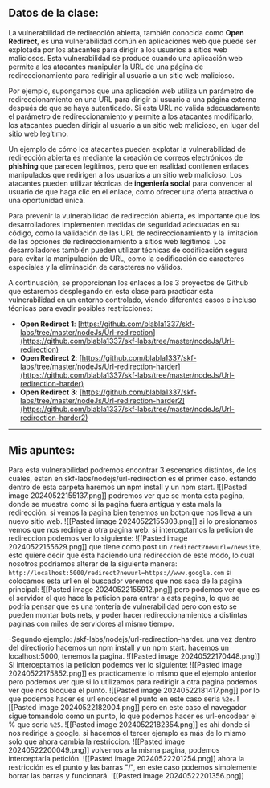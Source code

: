 ## Datos de la clase: 
La vulnerabilidad de redirección abierta, también conocida como **Open Redirect**, es una vulnerabilidad común en aplicaciones web que puede ser explotada por los atacantes para dirigir a los usuarios a sitios web maliciosos. Esta vulnerabilidad se produce cuando una aplicación web permite a los atacantes manipular la URL de una página de redireccionamiento para redirigir al usuario a un sitio web malicioso.

Por ejemplo, supongamos que una aplicación web utiliza un parámetro de redireccionamiento en una URL para dirigir al usuario a una página externa después de que se haya autenticado. Si esta URL no valida adecuadamente el parámetro de redireccionamiento y permite a los atacantes modificarlo, los atacantes pueden dirigir al usuario a un sitio web malicioso, en lugar del sitio web legítimo.

Un ejemplo de cómo los atacantes pueden explotar la vulnerabilidad de redirección abierta es mediante la creación de correos electrónicos de **phishing** que parecen legítimos, pero que en realidad contienen enlaces manipulados que redirigen a los usuarios a un sitio web malicioso. Los atacantes pueden utilizar técnicas de **ingeniería social** para convencer al usuario de que haga clic en el enlace, como ofrecer una oferta atractiva o una oportunidad única.

Para prevenir la vulnerabilidad de redirección abierta, es importante que los desarrolladores implementen medidas de seguridad adecuadas en su código, como la validación de las URL de redireccionamiento y la limitación de las opciones de redireccionamiento a sitios web legítimos. Los desarrolladores también pueden utilizar técnicas de codificación segura para evitar la manipulación de URL, como la codificación de caracteres especiales y la eliminación de caracteres no válidos.

A continuación, se proporcionan los enlaces a los 3 proyectos de Github que estaremos desplegando en esta clase para practicar esta vulnerabilidad en un entorno controlado, viendo diferentes casos e incluso técnicas para evadir posibles restricciones:

- **Open Redirect 1**: [https://github.com/blabla1337/skf-labs/tree/master/nodeJs/Url-redirection](https://github.com/blabla1337/skf-labs/tree/master/nodeJs/Url-redirection)
- **Open Redirect 2**: [https://github.com/blabla1337/skf-labs/tree/master/nodeJs/Url-redirection-harder](https://github.com/blabla1337/skf-labs/tree/master/nodeJs/Url-redirection-harder)
- **Open Redirect 3**: [https://github.com/blabla1337/skf-labs/tree/master/nodeJs/Url-redirection-harder2](https://github.com/blabla1337/skf-labs/tree/master/nodeJs/Url-redirection-harder2)

----
## Mis apuntes: 

Para esta vulnerabilidad podremos encontrar 3 escenarios distintos, de los cuales, estan en skf-labs/nodejs/url-redirection es el primer caso.
estando dentro de esta carpeta haremos un npm install y un npm start. 
![[Pasted image 20240522155137.png]]
podremos ver que se monta esta pagina, donde se muestra como si la pagina fuera antigua y esta mala la redirección.
si vemos la pagina bien tenemos un boton que nos lleva a un nuevo sitio web. 
![[Pasted image 20240522155303.png]]
si lo presionamos vemos que nos redirige a otra pagina web. 
si interceptamos la peticion de redireccion podemos ver lo siguiente: 
![[Pasted image 20240522155629.png]]
que tiene como post un `/redirect?newurl=/newsite`, esto quiere decir que esta haciendo una redireccion de este modo, lo cual nosotros podriamos alterar de la siguiente manera: 
`http://localhost:5000/redirect?newurl=https://www.google.com`
si colocamos esta url en el buscador veremos que nos saca de la pagina principal:
![[Pasted image 20240522155912.png]]
pero podemos ver que es el servidor el que hace la peticion para entrar a esta pagina, lo que se podria pensar que es una tonteria de vulnerabilidad pero con esto se pueden montar bots nets, y poder hacer redireccionamientos a distintas paginas con miles de servidores al mismo tiempo. 

-Segundo ejemplo: /skf-labs/nodejs/url-redirection-harder. 
una vez dentro del directiorio hacemos un npm install y un npm start. 
hacemos un localhost:5000, tenemos la pagina.
![[Pasted image 20240522170448.png]]
Si interceptamos la peticion podemos ver lo siguiente: 
![[Pasted image 20240522175852.png]]
es practicamente lo mismo que el ejemplo anterior pero podemos ver que si lo utilizamos para redirigir  a otra pagina podemos ver que nos bloquea el punto. 
![[Pasted image 20240522181417.png]]
por lo que podemos hacer es url encodear el punto en este caso seria `%2e`.
![[Pasted image 20240522182004.png]]
pero en este caso el navegador sigue tomandolo como un punto, lo que podemos hacer es url-encodear el % que seria `%25`.
![[Pasted image 20240522182354.png]]
es ahí donde si nos redirige a google.
si hacemos el tercer ejemplo es más de lo mismo solo que ahora cambia la restriccion. 
![[Pasted image 20240522200049.png]]
volvemos a la misma pagina, podemos interceptarla petición. 
![[Pasted image 20240522201254.png]]
ahora la restricción es el punto y las  barras "/", en este caso podemos simplemente borrar las barras y funcionará. 
![[Pasted image 20240522201356.png]]
